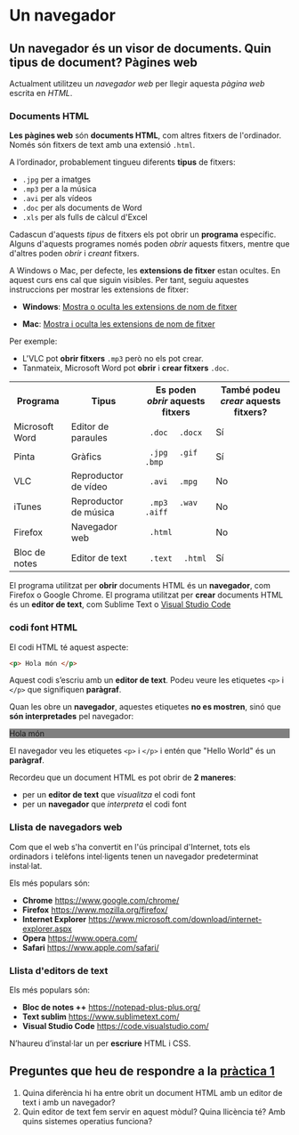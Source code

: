 # Un navegador

## Un navegador és un visor de documents. Quin tipus de document? Pàgines web

Actualment utilitzeu un _navegador web_ per llegir aquesta _pàgina web_ escrita en _HTML_.

### Documents HTML

**Les pàgines web** són **documents HTML**, com altres fitxers de l'ordinador. Només són fitxers de text amb una extensió `.html`.

A l’ordinador, probablement tingueu diferents **tipus** de fitxers:

* `.jpg` per a imatges
* `.mp3` per a la música
* `.avi` per als vídeos
* `.doc` per als documents de Word
* `.xls` per als fulls de càlcul d'Excel

Cadascun d'aquests _tipus_ de fitxers els pot obrir un **programa** específic. Alguns d'aquests programes només poden _obrir_ aquests fitxers, mentre que d'altres poden _obrir_ i _creant_ fitxers.

A Windows o Mac, per defecte, les **extensions de fitxer** estan ocultes. En aquest curs ens cal que siguin visibles. Per tant, seguiu aquestes instruccions per mostrar les extensions de fitxer:

* **Windows**: [Mostra o oculta les extensions de nom de fitxer](https://windows.microsoft.com/en-us/windows/show-hide-file-name-extensions)

* **Mac**: [Mostra i oculta les extensions de nom de fitxer](https://support.apple.com/kb/PH10845?locale=en_US)

Per exemple:

* L'VLC pot **obrir fitxers** `.mp3` però no els pot crear.
* Tanmateix, Microsoft Word pot **obrir** i **crear fitxers** `.doc`.

<div class = "table">
  <table>
    <tr>
      <th> Programa </th>
      <th> Tipus </th>
      <th>
        Es poden <em> obrir </em> aquests fitxers
      </th>
      <th>
        També podeu <em> crear </em> aquests fitxers?
      </th>
    </tr>
    <tr>
      <td> Microsoft Word </td>
      <td> Editor de paraules </td>
      <td>
        <code> .doc </code>
        <code> .docx </code>
      </td>
      <td class = "yes"> <span> Sí </span> </td>
    </tr>
    <tr>
      <td> Pinta </td>
      <td> Gràfics </td>
      <td>
        <code> .jpg </code>
        <code> .gif </code>
        <code> .bmp </code>
      </td>
      <td class = "yes"> <span> Sí </span> </td>
    </tr>
    <tr>
      <td> VLC </td>
      <td> Reproductor de vídeo </td>
      <td>
        <code> .avi </code>
        <code> .mpg </code>
      </td>
      <td class = "no"> No </td>
    </tr>
    <tr>
      <td> iTunes </td>
      <td> Reproductor de música </td>
      <td>
        <code> .mp3 </code>
        <code> .wav </code>
        <code> .aiff </code>
      </td>
      <td class = "no"> No </td>
    </tr>
    <tr>
      <td> Firefox </td>
      <td> Navegador web </td>
      <td>
        <code> .html </code>
      </td>
      <td class = "no"> No </td>
    </tr>
    <tr>
      <td> Bloc de notes </td>
      <td> Editor de text </td>
      <td>
        <code> .text </code>
        <code> .html </code>
      </td>
      <td class = "yes"> <span> Sí </span> </td>
    </tr>
  </table>
</div>

El programa utilitzat per **obrir** documents HTML és un **navegador**, com Firefox o Google Chrome.
El programa utilitzat per **crear** documents HTML és un **editor de text**, com Sublime Text o [Visual Studio Code](https://code.visualstudio.com/)

### codi font HTML

El codi HTML té aquest aspecte:

```html
<p> Hola món </p>
```

Aquest codi s’escriu amb un **editor de text**. Podeu veure les etiquetes `<p>` i `</p>` que signifiquen **paràgraf**.

Quan les obre un **navegador**, aquestes etiquetes **no es mostren**, sinó que **són interpretades** pel navegador:

<div style="background-color:grey">
  <p> Hola món </p>
</div>

El navegador veu les etiquetes `<p>` i `</p>` i entén que "Hello World" és un **paràgraf**.

Recordeu que un document HTML es pot obrir de **2 maneres**:

* per un **editor de text** que _visualitza_ el codi font
* per un **navegador** que _interpreta_ el codi font

### Llista de navegadors web

Com que el web s'ha convertit en l'ús principal d'Internet, tots els ordinadors i telèfons intel·ligents tenen un navegador predeterminat instal·lat.

Els més populars són:

* **Chrome** https://www.google.com/chrome/
* **Firefox** https://www.mozilla.org/firefox/
* **Internet Explorer** https://www.microsoft.com/download/internet-explorer.aspx
* **Opera** https://www.opera.com/
* **Safari** https://www.apple.com/safari/

### Llista d'editors de text

Els més populars són:

* **Bloc de notes ++** https://notepad-plus-plus.org/
* **Text sublim** https://www.sublimetext.com/
* **Visual Studio Code** https://code.visualstudio.com/

N’haureu d’instal·lar un per **escriure** HTML i CSS.

## Preguntes que heu de respondre a la [pràctica 1](https://moodle.insjoaquimmir.cat/mod/assign/view.php?id=42051)

1. Quina diferència hi ha entre obrit un document HTML amb un editor de text i amb un navegador?
2. Quin editor de text fem servir en aquest mòdul? Quina llicència té? Amb quins sistemes operatius funciona?
